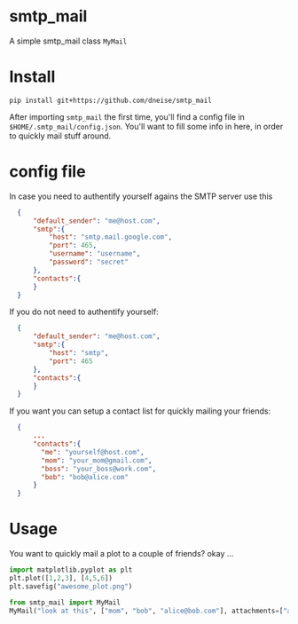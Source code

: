 # smtp_mail

A simple smtp_mail class `MyMail`

# Install

    pip install git+https://github.com/dneise/smtp_mail

After importing `smtp_mail` the first time, you'll find a config file in `$HOME/.smtp_mail/config.json`.
You'll want to fill some info in here, in order to quickly mail stuff around.

# config file

In case you need to authentify yourself agains the SMTP server use this
```json
  {
      "default_sender": "me@host.com",
      "smtp":{
          "host": "smtp.mail.google.com",
          "port": 465,
          "username": "username",
          "password": "secret"
      },
      "contacts":{
      }
  }
```
If you do not need to authentify yourself:
```json
  {
      "default_sender": "me@host.com",
      "smtp":{
          "host": "smtp",
          "port": 465
      },
      "contacts":{
      }
  }
```

If you want you can setup a contact list for quickly mailing your friends:
```json
  {
      ...
      "contacts":{
        "me": "yourself@host.com",
        "mom": "your_mom@gmail.com",
        "boss": "your_boss@work.com",
        "bob": "bob@alice.com"
      }
  }
```


# Usage 

You want to quickly mail a plot to a couple of friends? okay ...

```python
import matplotlib.pyplot as plt
plt.plot([1,2,3], [4,5,6])
plt.savefig("awesome_plot.png")

from smtp_mail import MyMail
MyMail("look at this", ["mom", "bob", "alice@bob.com"], attachments=["awesome_plot.png"]).send()
```
